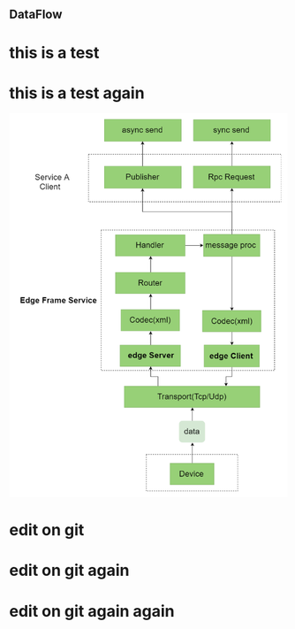 ## DataFlow

# this is a test 

# this is a test  again

![Image](https://github.com/danny-gao/Learn-GitHub/blob/master/data%20flow.png)


# edit on git

# edit on git again

# edit on git again again
